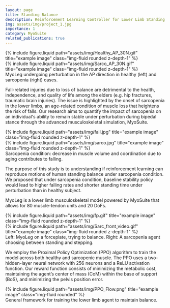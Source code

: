 ```yaml
---
layout: page
title: Standing Balance
description: Reinforcement Learning Controller for Lower Limb Standing Balance
img: assets/img/project_1.jpg
importance: 1
category: MyoSuite
related_publications: true
---
```

<div class="row justify-content-center">
    <div class="col-4 mt-3 mt-md-0">
        {% include figure.liquid path="assets/img/Healthy_AP_30N.gif" title="example image" class="img-fluid rounded z-depth-1" %}
    </div>
    <div class="col-4 mt-3 mt-md-0">
        {% include figure.liquid path="assets/img/Sarco_AP_30N.gif" title="example image" class="img-fluid rounded z-depth-1" %}
    </div>
</div>
<div class="caption">
    MyoLeg undergoing perturbation in the AP direction in healthy (left) and sarcopenia (right) cases.
</div>


Fall-related injuries due to loss of balance are detrimental to the health, independence, and quality of life among the elders (e.g. hip fractures, traumatic brain injuries). The issue is highlighted by the onset of sarcopenia in the lower limbs, an age-related condition of muscle loss that heightens the risk of falls. Our research aims to quantify the impact of sarcopenia on an individual's ability to remain stable under perturbation during bipedal stance through the advanced musculoskeletal simulation, MyoSuite.

<div class="row justify-content-center">
    <div class="col-sm-3 mt-3 mt-md-0">
        {% include figure.liquid path="assets/img/fall.jpg" title="example image" class="img-fluid rounded z-depth-1" %}
    </div>
    <div class="col-sm-7 mt-3 mt-md-0">
        {% include figure.liquid path="assets/img/sarco.jpg" title="example image" class="img-fluid rounded z-depth-1" %}
    </div>
</div>
<div class="caption">
    Sarcopenia condition: decrease in muscle volume and coordination due to aging contributes to falling.
</div>


The purpose of this study is to understanding if reinforcement learning can reproduce motions of human standing balance under sarcopenia condition. We proposed that under sarcopenia condition, baseline stability policy would lead to higher falling rates and shorter standing time under perturbation than in healthy subject.

MyoLeg is a lower limb musculoskeletal model powered by MyoSuite that allows for 80 muscle-tendon units and 20 DoFs.

<div class="row justify-content-center">
    <div class="col-sm-3 mt-3 mt-md-0">
        {% include figure.liquid path="assets/img/fp.gif" title="example image" class="img-fluid rounded z-depth-1" %}
    </div>
    <div class="col-sm-7 mt-3 mt-md-0">
        {% include figure.liquid path="assets/img/Sarc_front_video.gif" title="example image" class="img-fluid rounded z-depth-1" %}
    </div>
</div>
<div class="caption">
    Left: MyoLeg on a forceplate, trying to balance. Right: A sarcopenia agent choosing between standing and stepping.
</div>

We employ the Proximal Policy Optimization (PPO) algorithm to train the model across both healthy and sarcopenic muscle. The PPO uses a two-hidden-layer neural network with 256 neurons and a ReLU activation function. Our reward function consists of minimizing the metabolic cost, maintaining the agent’s center of mass (CoM) within the base of support (BoS), and minimizing the pelvis position error.

<div class="row justify-content-center">
    <div class="col-sm-8 mt-3 mt-md-0">
        {% include figure.liquid path="assets/img/PPO_Flow.png" title="example image" class="img-fluid rounded" %}
    </div>
</div>
<div class="caption">
    General framework for training the lower limb agent to maintain balance.
</div>
